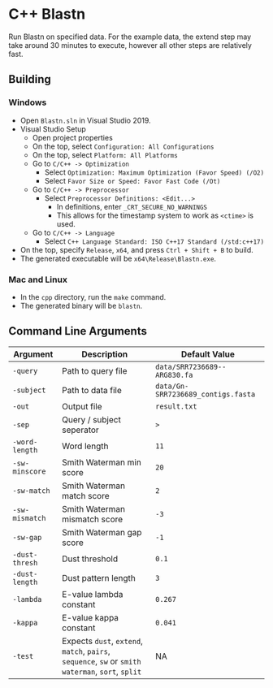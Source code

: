 # C++ Blastn
Run Blastn on specified data. For the example data, the extend step may take around 30 minutes to execute, however all other steps are relatively fast.
## Building
### Windows
  * Open `Blastn.sln` in Visual Studio 2019.
  * Visual Studio Setup
    * Open project properties
    * On the top, select `Configuration: All Configurations`
    * On the top, select `Platform: All Platforms`
    * Go to `C/C++ -> Optimization`
      * Select `Optimization: Maximum Optimization (Favor Speed) (/O2)`
      * Select `Favor Size or Speed: Favor Fast Code (/Ot)`
    * Go to `C/C++ -> Preprocessor`
      * Select `Preprocessor Definitions: <Edit...>`
        * In definitions, enter `_CRT_SECURE_NO_WARNINGS`
        * This allows for the timestamp system to work as `<ctime>` is used.
    * Go to `C/C++ -> Language`
      * Select `C++ Language Standard: ISO C++17 Standard (/std:c++17)`
  * On the top, specify `Release`, `x64`, and press `Ctrl + Shift + B` to build.
  * The generated executable will be `x64\Release\Blastn.exe`.
### Mac and Linux
  * In the `cpp` directory, run the `make` command.
  * The generated binary will be `blastn`.

## Command Line Arguments
| Argument       | Description                   | Default Value |
|----------------|-------------------------------|---------|
| `-query`       | Path to query file            | `data/SRR7236689--ARG830.fa`
| `-subject`     | Path to data file             | `data/Gn-SRR7236689_contigs.fasta`
| `-out`         | Output file                   | `result.txt`
| `-sep`         | Query / subject seperator     | `>`
| `-word-length` | Word length                   | `11`
| `-sw-minscore` | Smith Waterman min score      | `20`
| `-sw-match`    | Smith Waterman match score    | `2`
| `-sw-mismatch` | Smith Waterman mismatch score | `-3`
| `-sw-gap`      | Smith Waterman gap score      | `-1`
| `-dust-thresh` | Dust threshold                | `0.1`
| `-dust-length` | Dust pattern length           | `3`
| `-lambda`      | E-value lambda constant       | `0.267`
| `-kappa`       | E-value kappa constant        | `0.041`
| `-test`        | Expects `dust`, `extend`, `match`, `pairs`, `sequence`, `sw` or `smith waterman`, `sort`, `split` | NA
